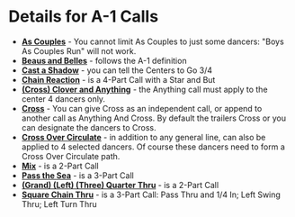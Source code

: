 

# Details for A-1 Calls

* **[As Couples](../a1/as_couples.md)** - You cannot limit As Couples to just some dancers: "Boys As Couples Run" will not work.
* **[Beaus and Belles](../a1/belles_and_beaus.md)** - follows the A-1 definition
* **[Cast a Shadow](../a1/cast_a_shadow.md)** - you can tell the Centers to Go 3/4
* **[Chain Reaction](../a1/cast_a_shadow.md)** - is a 4-Part Call with a Star and But
* **[(Cross) Clover and Anything](../a1/clover_and_anything.md)** - 
the Anything call must apply to the center 4 dancers only.
* **[Cross](../a1/anything_and_cross.md)** -
You can give Cross as an independent call, or
append to another call as Anything And Cross.
By default the trailers Cross or you can designate the dancers to Cross.
* **[Cross Over Circulate](../a1/cross_over_circulate.md)** -
in addition to any general line, can also be applied to 4 selected dancers. 
Of course these dancers need to form a Cross Over Circulate path.
* **[Mix](../a1/mix.md)** - is a 2-Part Call
* **[Pass the Sea](../a1/pass_the_sea.md)** - is a 3-Part Call
* **[(Grand) (Left) (Three) Quarter Thru](../a1/quarter_thru.md)** -
is a 2-Part Call
* **[Square Chain Thru](../a1/square_chain_thru.md)** - is a 3-Part Call:
  Pass Thru and 1/4 In; Left Swing Thru; Left Turn Thru